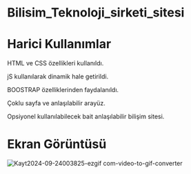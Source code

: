 # Bilisim_Teknoloji_sirketi_sitesi


# Harici Kullanımlar

HTML ve CSS özellikleri kullanıldı.

jS kullanılarak dinamik hale getirildi.

BOOSTRAP özelliklerinden faydalanıldı.

Çoklu sayfa ve anlaşılabilir arayüz.

Opsiyonel kullanılabilecek bait anlaşılabilir bilişim sitesi.

# Ekran Görüntüsü
![Kayt2024-09-24003825-ezgif com-video-to-gif-converter](https://github.com/user-attachments/assets/f9305260-238f-48d0-8357-86d2fd46c0f4)




